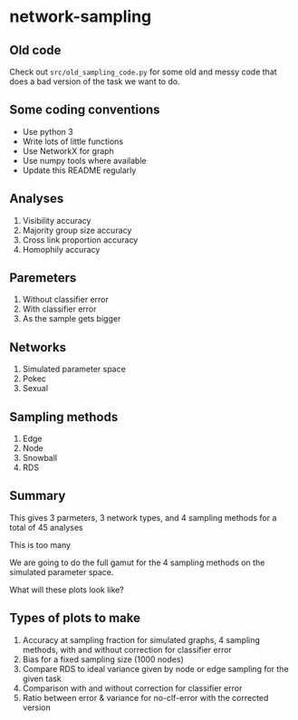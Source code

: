 # network-sampling

## Old code

Check out `src/old_sampling_code.py` for some old and messy code that does a bad version of the task we want to do.

## Some coding conventions

* Use python 3
* Write lots of little functions
* Use NetworkX for graph
* Use numpy tools where available
* Update this README regularly

## Analyses
1. Visibility accuracy
1. Majority group size accuracy
1. Cross link proportion accuracy
1. Homophily accuracy

## Paremeters
1. Without classifier error
1. With classifier error
1. As the sample gets bigger

## Networks
1. Simulated parameter space
1. Pokec
1. Sexual

## Sampling methods
1. Edge
1. Node
1. Snowball
1. RDS

## Summary

This gives 3 parmeters, 3 network types, and 4 sampling methods for a total of 45 analyses

This is too many

We are going to do the full gamut for the 4 sampling methods on the simulated parameter space.

What will these plots look like?

## Types of plots to make
1. Accuracy at sampling fraction for simulated graphs, 4 sampling methods, with and without correction for classifier error
1. Bias for a fixed sampling size (1000 nodes)
1. Compare RDS to ideal variance given by node or edge sampling for the given task
1. Comparison with and without correction for classifier error
1. Ratio between error & variance for no-clf-error with the corrected version
